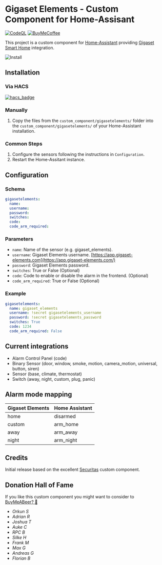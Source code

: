 # Gigaset Elements - Custom Component for Home-Assisant
[![CodeQL](https://github.com/dynasticorpheus/gigasetelements-ha/actions/workflows/codeql-analysis.yml/badge.svg)](https://github.com/dynasticorpheus/gigasetelements-ha/actions/workflows/codeql-analysis.yml)
[![BuyMeCoffee](https://camo.githubusercontent.com/cd005dca0ef55d7725912ec03a936d3a7c8de5b5/68747470733a2f2f696d672e736869656c64732e696f2f62616467652f6275792532306d6525323061253230636f666665652d646f6e6174652d79656c6c6f772e737667)](https://buymeacoffee.com/dynasticorpheus)

This project is a custom component for [Home-Assistant](https://home-assistant.io) providing [Gigaset Smart Home](https://www.gigaset.com/hq_en/smart-home/) integration.

![Install](https://asset.conrad.com/media10/isa/160267/c1/-/nl/1650392_BB_00_FB/image.jpg)

## Installation

### Via HACS

[![hacs_badge](https://img.shields.io/badge/HACS-Default-orange.svg?style=for-the-badge)](https://github.com/custom-components/hacs)

### Manually
1. Copy the files from the `custom_component/gigasetelements/` folder into the `custom_component/gigasetelements/` of your Home-Assistant installation.

### Common Steps
1. Configure the sensors following the instructions in `Configuration`.
2. Restart the Home-Assitant instance.


## Configuration

### Schema
```yaml
gigasetelements:
  name:
  username:
  password:
  switches:
  code:
  code_arm_required:
```

### Parameters
* `name`: Name of the sensor (e.g. gigaset_elements).
* `username`: Gigaset Elements username. [https://app.gigaset-elements.com](https://app.gigaset-elements.com/)   
* `password`: Gigaset Elements password.
* `switches`: True or False (Optional)
* `code`: Code to enable or disable the alarm in the frontend. (Optional)
* `code_arm_required`: True or False (Optional)

### Example
```yaml
gigasetelements:
  name: gigaset_elements
  username: !secret gigasetelements_username
  password: !secret gigasetelements_password
  switches: True
  code: 1234
  code_arm_required: False
```

## Current integrations
* Alarm Control Panel (code)
* Binary Sensor (door, window, smoke, motion, camera_motion, universal, button, siren)
* Sensor (base, climate, thermostat)
* Switch (away, night, custom, plug, panic)

## Alarm mode mapping
| Gigaset Elements | Home Assistant |
| ---------------- | -------------- |
| home             | disarmed       |
| custom           | arm_home       |
| away             | arm_away       |
| night            | arm_night      |

## Credits
Initial release based on the excellent [Securitas](https://github.com/vlumikero/home-assistant-securitas) custom component.

## Donation Hall of Fame
If you like this custom component you might want to consider to [BuyMeABeer? 🍺](https://buymeacoffee.com/dynasticorpheus)

* *Orkun S*
* *Adrian R*
* *Joshua T*
* *Auke C*
* *RPC B*
* *Silke H*
* *Frank M*
* *Max G*
* *Andreas G*
* *Florian B*
